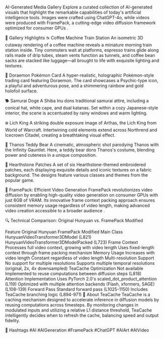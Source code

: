 AI-Generated Media Gallery
Explore a curated collection of AI-generated visuals that highlight the remarkable capabilities of today's artificial intelligence tools. Images were crafted using ChatGPT-4o, while videos were produced with FramePack, a cutting-edge video diffusion framework optimized for consumer GPUs .​


🎨 Gallery Highlights
☕ Coffee Machine Train Station
An isometric 3D cutaway rendering of a coffee machine reveals a miniature morning train station inside. Tiny commuters wait at platforms, espresso trains glide along rails made of drip tubes, steam vents function as tunnels, and coffee bean sacks are stacked like luggage—all brought to life with exquisite lighting and textures.​

🎴 Doraemon Pokémon Card
A hyper-realistic, holographic Pokémon-style trading card featuring Doraemon. The card showcases a Psychic-type icon, a playful and adventurous pose, and a shimmering rainbow and gold holofoil surface.​

🐕 Samurai Doge
A Shiba Inu dons traditional samurai attire, including a conical hat, white cape, and dual katanas. Set within a cozy Japanese-style interior, the scene is accentuated by rainy windows and warm lighting.​

❄️ Lich King
A striking double exposure image of Arthas, the Lich King from World of Warcraft. Intertwining cold elements extend across Northrend and Icecrown Citadel, creating a breathtaking visual effect.​

🧸 Thanos Teddy Bear
A cinematic, atmospheric shot parodying Thanos with the Infinity Gauntlet. Here, a teddy bear dons Thanos's costume, blending power and cuteness in a unique composition.​

🧵 Hearthstone Patches
A set of six Hearthstone-themed embroidered patches, each displaying exquisite details and iconic textures on a fabric background. The designs feature various classes and themes from the popular game.​

🎥 FramePack: Efficient Video Generation
FramePack revolutionizes video diffusion by enabling high-quality video generation on consumer GPUs with just 6GB of VRAM. Its innovative frame context packing approach ensures consistent memory usage regardless of video length, making advanced video creation accessible to a broader audience .​


🔍 Technical Comparison: Original Hunyuan vs. FramePack Modified

Feature	Original Hunyuan	FramePack Modified
Main Class	HunyuanVideoTransformer3DModel (L821)	HunyuanVideoTransformer3DModelPacked (L723)
Frame Context	Processes full video context, growing with video length	Uses fixed-length context through frame packing mechanism
Memory Usage	Increases with video length	Constant regardless of video length
Multi-resolution Support	No support for multiple resolutions	Supports multiple temporal resolutions (original, 2x, 4x downsampled)
TeaCache Optimization	Not available	Implemented to reuse computations between diffusion steps (L818)
Attention Implementation	Uses PyTorch 2.0's scaled_dot_product_attention (L119)	Optimized with multiple attention backends (Flash, xformers, SAGE) (L108-139)
Forward Pass	Standard forward pass (L1025-1150)	Includes TeaCache branching logic (L894-971)
🧠 About TeaCache
TeaCache is a caching mechanism designed to accelerate inference in diffusion models by reusing computations across timesteps. By monitoring changes in modulated inputs and utilizing a relative L1 distance threshold, TeaCache intelligently decides when to refresh the cache, balancing speed and output fidelity.​

📌 Hashtags
#AI #AIGeneration #FramePack #ChatGPT #AIArt #AIVideo